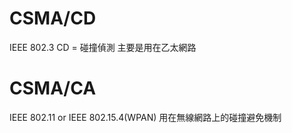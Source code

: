 # CSMA/CD
IEEE 802.3
CD = 碰撞偵測
主要是用在乙太網路

# CSMA/CA
IEEE 802.11 or IEEE 802.15.4(WPAN)
用在無線網路上的碰撞避免機制